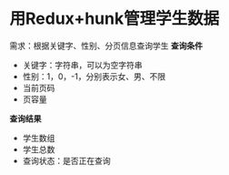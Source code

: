 # 用Redux+hunk管理学生数据

需求：根据关键字、性别、分页信息查询学生
**查询条件**
- 关键字：字符串，可以为空字符串
- 性别：1，0，-1，分别表示女、男、不限
- 当前页码
- 页容量

**查询结果**
- 学生数组
- 学生总数
- 查询状态：是否正在查询 